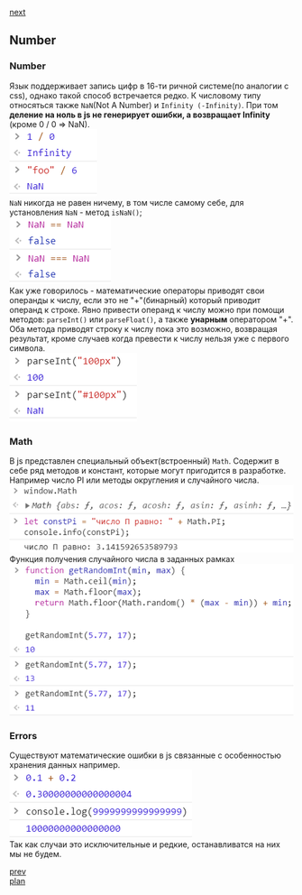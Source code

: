 <a href="04.md">next</a>

<h2>Number</h2>

<h3>Number</h3>

<div>
Язык поддерживает запись цифр в 16-ти ричной системе(по аналогии с css), однако такой способ встречается редко.
К числовому типу относяться также <code>NaN</code>(Not A Number) и <code>Infinity (-Infinity)</code>.
При том <strong>деление на ноль в js не генерирует ошибки, а возвращает Infinity</strong> (кроме 0 / 0 => NaN).
</div>

<div>
<img src="media/03-1.png">
</div>

<div>
<code>NaN</code> никогда не равен ничему, в том числе самому себе, для установления <code>NaN</code> - метод <code>isNaN()</code>;
</div>

<div>
<img src="media/03-2.png">
</div>

<div>
Как уже говорилось - математические операторы приводят свои операнды к числу, если это не "+"(бинарный) который приводит операнд к строке.
Явно привести операнд к числу можно при помощи методов: <code>parseInt()</code> или <code>parseFloat()</code>,
а также <strong>унарным</strong> оператором "+". Оба метода приводят строку к числу пока это возможно, возвращая результат,
кроме случаев когда превести к числу нельзя уже с первого символа.
</div>

<div>
<img src="media/03-3.png">
</div>

<h3>Math</h3>

<div>
В js представлен специальный объект(встроенный) <code>Math</code>. Содержит в себе ряд методов и констант,
которые могут пригодится в разработке. Например число PI или методы округления и случайного числа.
</div>

<div>
<img src="media/03-4.png">
</div>

<div>
Функция получения случайного числа в заданных рамках
</div>

<div>
<img src="media/03-5.png">
</div>

<h3>Errors</h3>

<div>
Существуют математические ошибки в js связанные с особенностью хранения данных например.
</div>

<div>
<img src="media/03-6.png">
</div>

<div>
Так как случаи это исключительные и редкие, останавливатся на них мы не будем.
</div>

<a href="02.md">prev</a>
<br/>
<a href="00.md">plan</a>
